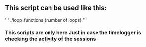 ## This script can be used like this:
'''
./loop_functions {number of loops}
'''
### This scripts are only here Just in case the timelogger is checking the activity of the sessions
